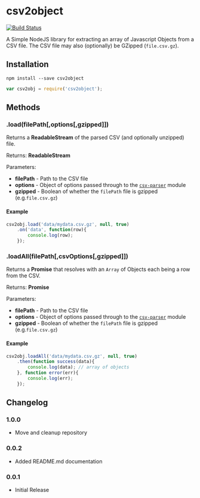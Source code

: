 # csv2object

[![Build Status](https://travis-ci.org/keithmorris/node-csv2object.svg?branch=master)](https://travis-ci.org/keithmorris/node-csv2object)

A Simple NodeJS library for extracting an array of Javascript Objects from a CSV file. The CSV file may also (optionally) be GZipped (`file.csv.gz`).

## Installation

`npm install --save csv2object`

```javascript
var csv2obj = require('csv2object');
```

## Methods

### .load(filePath[,options[,gzipped]])

Returns a **ReadableStream** of the parsed CSV (and optionally unzipped) file.

Returns: **ReadableStream**

Parameters:

* **filePath** - Path to the CSV file
* **options** - Object of options passed through to the [`csv-parser`](https://www.npmjs.com/package/csv-parser) module
* **gzipped** - Boolean of whether the `filePath` file is gzipped (e.g.`file.csv.gz`)

#### Example

```javascript
csv2obj.load('data/mydata.csv.gz', null, true)
	.on('data', function(row){
		console.log(row);
	});
```

### .loadAll(filePath[,csvOptions[,gzipped]])

Returns a **Promise** that resolves with an `Array` of Objects each being a row from the CSV.

Returns: **Promise**

Parameters:

* **filePath** - Path to the CSV file
* **options** - Object of options passed through to the [`csv-parser`](https://www.npmjs.com/package/csv-parser) module
* **gzipped** - Boolean of whether the `filePath` file is gzipped (e.g.`file.csv.gz`)

#### Example

```javascript
csv2obj.loadAll('data/mydata.csv.gz', null, true)
	.then(function success(data){
		console.log(data); // array of objects
	}, function error(err){
		console.log(err);
	});
```

## Changelog

### 1.0.0

* Move and cleanup repository

### 0.0.2
* Added README.md documentation

### 0.0.1
* Initial Release
